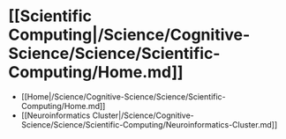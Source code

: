 # [[Scientific Computing|/Science/Cognitive-Science/Science/Scientific-Computing/Home.md]]
 * [[Home|/Science/Cognitive-Science/Science/Scientific-Computing/Home.md]]
 * [[Neuroinformatics Cluster|/Science/Cognitive-Science/Science/Scientific-Computing/Neuroinformatics-Cluster.md]]
